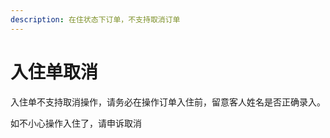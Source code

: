 ```yaml
---
description: 在住状态下订单，不支持取消订单
---
```


# 入住单取消

入住单不支持取消操作，请务必在操作订单入住前，留意客人姓名是否正确录入。

如不小心操作入住了，请申诉取消

